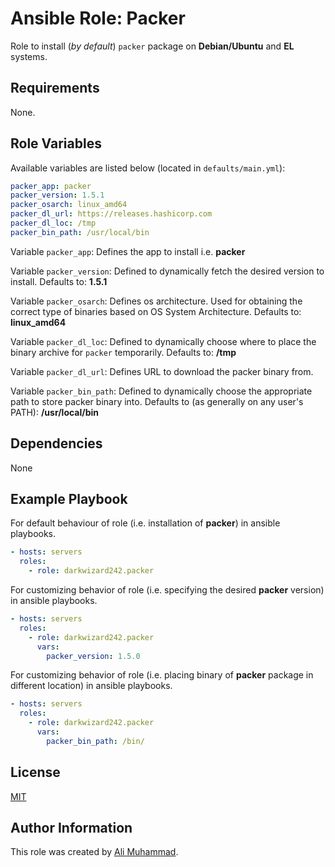 # Ansible Role: Packer

Role to install (_by default_) `packer` package on **Debian/Ubuntu** and **EL** systems.

## Requirements

None.

## Role Variables

Available variables are listed below (located in `defaults/main.yml`):

```yaml
packer_app: packer
packer_version: 1.5.1
packer_osarch: linux_amd64
packer_dl_url: https://releases.hashicorp.com
packer_dl_loc: /tmp
packer_bin_path: /usr/local/bin
```

Variable `packer_app`: Defines the app to install i.e. **packer**

Variable `packer_version`: Defined to dynamically fetch the desired version to install. Defaults to: **1.5.1**

Variable `packer_osarch`: Defines os architecture. Used for obtaining the correct type of binaries based on OS System Architecture. Defaults to: **linux_amd64**

Variable `packer_dl_loc`: Defined to dynamically choose where to place the binary archive for `packer` temporarily. Defaults to: **/tmp**

Variable `packer_dl_url`: Defines URL to download the packer binary from.

Variable `packer_bin_path`: Defined to dynamically choose the appropriate path to store packer binary into. Defaults to (as generally on any user's PATH): **/usr/local/bin**

## Dependencies

None

## Example Playbook

For default behaviour of role (i.e. installation of **packer**) in ansible playbooks.

```yaml
- hosts: servers
  roles:
    - role: darkwizard242.packer
```

For customizing behavior of role (i.e. specifying the desired **packer** version) in ansible playbooks.

```yaml
- hosts: servers
  roles:
    - role: darkwizard242.packer
      vars:
        packer_version: 1.5.0
```

For customizing behavior of role (i.e. placing binary of **packer** package in different location) in ansible playbooks.

```yaml
- hosts: servers
  roles:
    - role: darkwizard242.packer
      vars:
        packer_bin_path: /bin/
```

## License

[MIT](https://github.com/darkwizard242/ansible-role-packer/blob/master/LICENSE)

## Author Information

This role was created by [Ali Muhammad](https://www.linkedin.com/in/ali-muhammad-759791130/).
